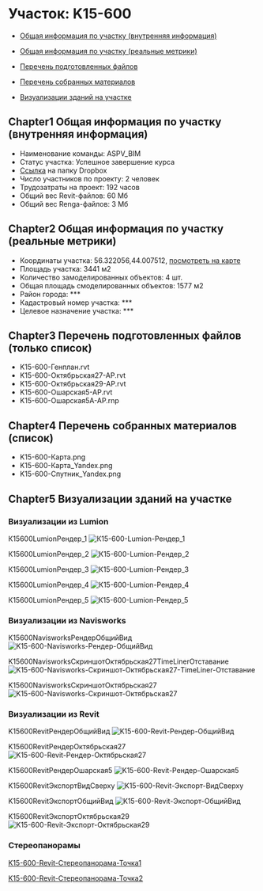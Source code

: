 # Участок: K15-600

* [Общая информация по участку (внутренняя информация)](#Chapter1)

* [Общая информация по участку (реальные метрики)](#Chapter2)

* [Перечень подготовленных файлов](#Chapter3)

* [Перечень собранных материалов](#Chapter4)

* [Визуализации зданий на участке](#Chapter5)

## <a id="test">Chapter1</a> Общая информация по участку (внутренняя информация)
+ Наименование команды: ASPV_BIM
+ Статус участка: Успешное завершение курса
+ [Ссылка](https://www.dropbox.com/sh/wvvgv1nw1iqred9/AAA-jgAQi6q8LkMbspQOgWKNa/K15_600?dl=0) на папку Dropbox
+ Число участников по проекту: 2 человек
+ Трудозатраты на проект: 192 часов
+ Общий вес Revit-файлов: 60 Мб
+ Общий вес Renga-файлов: 3 Мб
## <a id="test">Chapter2</a> Общая информация по участку (реальные метрики)
+ Координаты участка: 56.322056,44.007512, [посмотреть на карте](https://yandex.ru/maps/47/nizhny-novgorod/?ll=56.322056%2C44.007512&z=19)
+ Площадь участка: 3441 м2
+ Количество замоделированных объектов: 4 шт.
+ Общая площадь смоделированных объектов: 1577 м2
+ Район города: *** 
+ Кадастровый номер участка: *** 
+ Целевое назначение участка: *** 
## <a id="test">Chapter3</a> Перечень подготовленных файлов (только список)
+ K15-600-Генплан.rvt
+ K15-600-Октябрьская27-АР.rvt
+ K15-600-Октябрьская29-АР.rvt
+ K15-600-Ошарская5-АР.rvt
+ K15-600-Ошарская5А-АР.rnp
## <a id="test">Chapter4</a> Перечень собранных материалов (список)
+ K15-600-Карта.png
+ K15-600-Карта_Yandex.png
+ K15-600-Спутник_Yandex.png
## <a id="test">Chapter5</a> Визуализации зданий на участке
### Визуализации из Lumion
К15600LumionРендер_1
![К15-600-Lumion-Рендер_1](/Images/K15_600/К15-600-Lumion-Рендер_1_Compressed.jpg)

К15600LumionРендер_2
![К15-600-Lumion-Рендер_2](/Images/K15_600/К15-600-Lumion-Рендер_2_Compressed.jpg)

К15600LumionРендер_3
![К15-600-Lumion-Рендер_3](/Images/K15_600/К15-600-Lumion-Рендер_3_Compressed.jpg)

К15600LumionРендер_4
![К15-600-Lumion-Рендер_4](/Images/K15_600/К15-600-Lumion-Рендер_4_Compressed.jpg)

К15600LumionРендер_5
![К15-600-Lumion-Рендер_5](/Images/K15_600/К15-600-Lumion-Рендер_5_Compressed.jpg)

### Визуализации из Navisworks
K15600NavisworksРендерОбщийВид
![K15-600-Navisworks-Рендер-ОбщийВид](/Images/K15_600/K15-600-Navisworks-Рендер-ОбщийВид_Compressed.jpg)

K15600NavisworksСкриншотОктябрьская27TimeLinerОтставание
![K15-600-Navisworks-Скриншот-Октябрьская27-TimeLiner-Отставание](/Images/K15_600/K15-600-Navisworks-Скриншот-Октябрьская27-TimeLiner-Отставание_Compressed.jpg)

K15600NavisworksСкриншотОктябрьская27
![K15-600-Navisworks-Скриншот-Октябрьская27](/Images/K15_600/K15-600-Navisworks-Скриншот-Октябрьская27_Compressed.jpg)

### Визуализации из Revit
K15600RevitРендерОбщийВид
![K15-600-Revit-Рендер-ОбщийВид](/Images/K15_600/K15-600-Revit-Рендер-ОбщийВид_Compressed.jpg)

K15600RevitРендерОктябрьская27
![K15-600-Revit-Рендер-Октябрьская27](/Images/K15_600/K15-600-Revit-Рендер-Октябрьская27_Compressed.jpg)

K15600RevitРендерОшарская5
![K15-600-Revit-Рендер-Ошарская5](/Images/K15_600/K15-600-Revit-Рендер-Ошарская5_Compressed.jpg)

K15600RevitЭкспортВидСверху
![K15-600-Revit-Экспорт-ВидСверху](/Images/K15_600/K15-600-Revit-Экспорт-ВидСверху_Compressed.jpg)

K15600RevitЭкспортОбщийВид
![K15-600-Revit-Экспорт-ОбщийВид](/Images/K15_600/K15-600-Revit-Экспорт-ОбщийВид_Compressed.jpg)

K15600RevitЭкспортОктябрьская29
![K15-600-Revit-Экспорт-Октябрьская29](/Images/K15_600/K15-600-Revit-Экспорт-Октябрьская29_Compressed.jpg)

### Стереопанорамы
[K15-600-Revit-Стереопанорама-Точка1](https://pano.autodesk.com/pano.html?url=jpgs/7f63c417-1c5a-4fec-a6be-1adf9b6ce9a9&version=2)

[K15-600-Revit-Стереопанорама-Точка2](https://pano.autodesk.com/pano.html?url=jpgs/daadbd51-7fb7-421c-97b3-91b6cba148ea&version=2)

